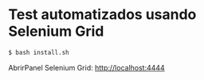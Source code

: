 # Test automatizados usando Selenium Grid

``` sh
$ bash install.sh
```

AbrirPanel Selenium Grid: [http://localhost:4444](http://localhost:4444)